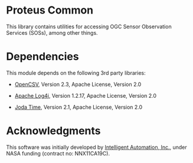 # Proteus Common

This library contains utilities for accessing OGC Sensor Observation Services (SOSs), among other things. 

# Dependencies 

This module depends on the following 3rd party libraries: 

* [OpenCSV](http://sourceforge.net/projects/opencsv/ "OpenCSV"), Version 2.3, Apache License, Version 2.0

* [Apache Log4j](http://logging.apache.org/log4j/1.2/ "Apache Log4j"), Version 1.2.17, Apache License, Version 2.0

* [Joda Time](http://joda-time.sourceforge.net/ "Joda Time"), Version 2.1, Apache License, Version 2.0

# Acknowledgments

This software was initially developed by [Intelligent Automation, Inc.](http://www.i-a-i.com "IAI"), under NASA funding (contract no: NNX11CA19C). 
